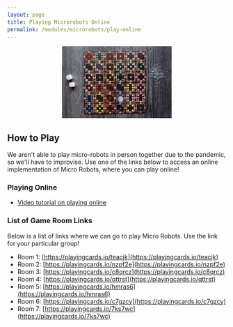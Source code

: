 ```yaml
---
layout: page
title: Playing Microrobots Online
permalink: /modules/microrobots/play-online
---
```


<p align="center"><img src="fig/microrobots-gameboard.jpeg" width="50%"/></p>

## How to Play
We aren't able to play micro-robots in person together due to the pandemic, so we'll have to improvise.  Use one of the links below to access an online implementation of Micro Robots, where you can play online!

### Playing Online 
* [Video tutorial on playing online](https://www.youtube.com/watch?v=g9jXe6CSEkU)

### List of Game Room Links
Below is a list of links where we can go to play Micro Robots.  Use the link for your particular group!

* Room 1: [https://playingcards.io/teacjk](https://playingcards.io/teacjk) 
* Room 2: [https://playingcards.io/nzpf2e](https://playingcards.io/nzpf2e) 
* Room 3: [https://playingcards.io/c8qrcz](https://playingcards.io/c8qrcz) 
* Room 4: [https://playingcards.io/qttrst](https://playingcards.io/qttrst) 
* Room 5: [https://playingcards.io/hmras6](https://playingcards.io/hmras6)
* Room 6: [https://playingcards.io/c7gzcy](https://playingcards.io/c7gzcy)
* Room 7: [https://playingcards.io/7ks7wc](https://playingcards.io/7ks7wc)

